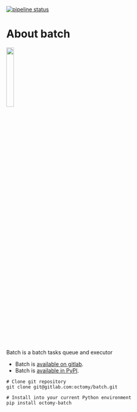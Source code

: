 [![pipeline status](https://gitlab.com/octomy/batch/badges/production/pipeline.svg)](https://gitlab.com/octomy/batch/-/commits/production)
# About batch

<img src="https://gitlab.com/octomy/batch/-/raw/production/design/batch-logo-1024.png" width="20%"/>

Batch is a batch tasks queue and executor

- Batch is [available on gitlab](https://gitlab.com/octomy/batch).
- Batch is [available in PyPI](https://pypi.org/project/octomy-batch/).

```shell
# Clone git repository
git clone git@gitlab.com:octomy/batch.git

```


```shell
# Install into your current Python environment
pip install octomy-batch

```




